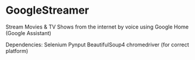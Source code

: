 # GoogleStreamer
Stream Movies &amp; TV Shows from the internet by voice using Google Home (Google Assistant)

Dependencies:
Selenium
Pynput
BeautifulSoup4
chromedriver (for correct platform)
